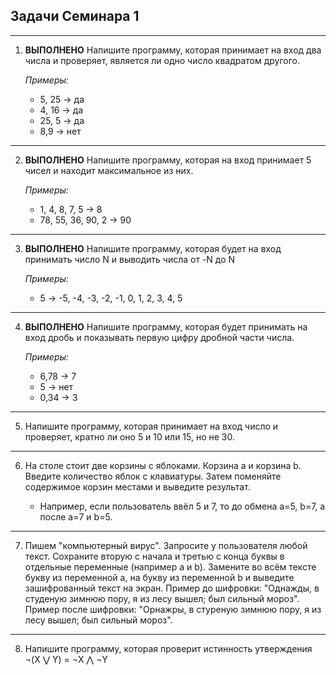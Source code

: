 ## Задачи Семинара 1
---
1. **ВЫПОЛНЕНО** Напишите программу, которая принимает на вход два числа и проверяет, является ли одно число квадратом другого.

    *Примеры:*

    * 5, 25 -> да
    * 4, 16 -> да
    * 25, 5 -> да
    * 8,9 -> нет
---    
2. **ВЫПОЛНЕНО** Напишите программу, которая на вход принимает 5 чисел и находит максимальное из них.

    *Примеры:*

    * 1, 4, 8, 7, 5 -> 8
    * 78, 55, 36, 90, 2 -> 90
---
3. **ВЫПОЛНЕНО** Напишите программу, которая будет на вход принимать число N и выводить числа от -N до N

    *Примеры:*

    * 5 -> -5, -4, -3, -2, -1, 0, 1, 2, 3, 4, 5
---
4. **ВЫПОЛНЕНО** Напишите программу, которая будет принимать на вход дробь и показывать первую цифру дробной части числа.

    *Примеры:*

    * 6,78 -> 7
    * 5 -> нет
    * 0,34 -> 3
---
5. Напишите программу, которая принимает на вход число и проверяет, кратно ли оно 5 и 10 или 15, но не 30.
---
6. На столе стоит две корзины с яблоками. Корзина a и корзина b. Введите количество яблок с клавиатуры. Затем поменяйте содержимое корзин местами и выведите результат.

    * Например, если пользователь ввёл 5 и 7, то до обмена a=5, b=7, а после a=7 и b=5.
---
7. Пишем "компьютерный вирус". Запросите у пользователя любой текст. Сохраните вторую с начала и третью с конца буквы в отдельные переменные (например a и b). Замените во всём тексте букву из переменной a, на букву из переменной b и выведите зашифрованный текст на экран. Пример до шифровки: "Однажды, в студеную зимнюю пору, я из лесу вышел; был сильный мороз". Пример после шифровки: "Орнажры, в стуреную зимнюю пору, я из лесу вышел; был сильный мороз".
---
8. Напишите программу, которая проверит истинность утверждения ¬(X ⋁ Y) = ¬X ⋀ ¬Y